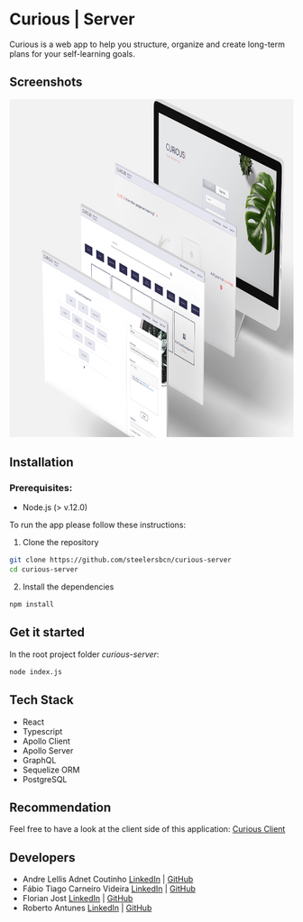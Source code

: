 # Curious | Server

Curious is a web app to help you structure, organize and create long-term plans for your self-learning goals.

## Screenshots

<img src='./Curious.png' alt='screens' width="1400" height="600">

   
## Installation

### Prerequisites:
* Node.js (> v.12.0)

To run the app please follow these instructions:

1. Clone the repository
```bash
git clone https://github.com/steelersbcn/curious-server
cd curious-server
```
2. Install the dependencies

```bash
npm install
```
## Get it started
In the root project folder *curious-server*:
```bash
node index.js
```
## Tech Stack
* React
* Typescript
* Apollo Client
* Apollo Server
* GraphQL
* Sequelize ORM
* PostgreSQL

## Recommendation
Feel free to have a look at the client side of this application: [Curious Client](https://github.com/steelersbcn/curious-client)

## Developers
* Andre Lellis Adnet Coutinho [LinkedIn](https://www.linkedin.com/in/andre-lellis-640495bb/) | [GitHub](https://github.com/andrelellis)
* Fábio Tiago Carneiro Videira [LinkedIn](https://www.linkedin.com/in/fabio-videira/) | [GitHub](https://github.com/Videiraft)
* Florian Jost [LinkedIn](https://www.linkedin.com/in/fjost/) | [GitHub](https://github.com/steelersbcn)
* Roberto Antunes [LinkedIn](https://www.linkedin.com/in/robm-antunes/) | [GitHub](https://github.com/RobAntunes)
